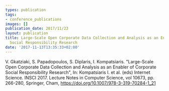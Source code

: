 ```yaml
---
types: publication
tags:
- conference_publications
images: []
publication_date: 2017/11/23
layout: publication
title: Large-Scale Open Corporate Data Collection and Analysis as an Enabler of Corporate
  Social Responsibility Research
date: '2017-11-13T13:35:33+02:00'
---
```

V. Gkatziaki, S. Papadopoulos, S. Diplaris, I. Kompatsiaris. "Large-Scale Open Corporate Data Collection and Analysis as an Enabler of Corporate Social Responsibility Research",  In: Kompatsiaris I. et al. (eds) Internet Science. INSCI 2017. Lecture Notes in Computer Science, vol 10673, pp. 266-280, Springer, Cham, https://doi.org/10.1007/978-3-319-70284-1_21
